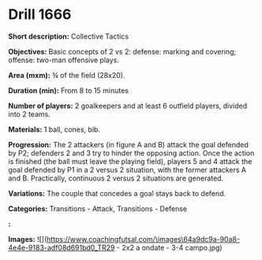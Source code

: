 # Drill 1666

**Short description:**
Collective Tactics

**Objectives:**
Basic concepts of 2 vs 2: defense: marking and covering; offense: two-man offensive plays.

**Area (mxm):**
¾ of the field (28x20).

**Duration (min):**
From 8 to 15 minutes

**Number of players:**
2 goalkeepers and at least 6 outfield players, divided into 2 teams.

**Materials:**
1 ball, cones, bib.

**Progression:**
The 2 attackers (in figure A and B) attack the goal defended by P2; defenders 2 and 3 try to hinder the opposing action. Once the action is finished (the ball must leave the playing field), players 5 and 4 attack the goal defended by P1 in a 2 versus 2 situation, with the former attackers A and B. Practically, continuous 2 versus 2 situations are generated.

**Variations:**
The couple that concedes a goal stays back to defend.

**Categories:**
Transitions - Attack, Transitions - Defense

**:**


**Images:**
![](https://www.coachingfutsal.com/\images\64a9dc9a-90a8-4e4e-9183-adf08d691bd0_TR29 -  2x2 a ondate - 3-4 campo.jpg)

